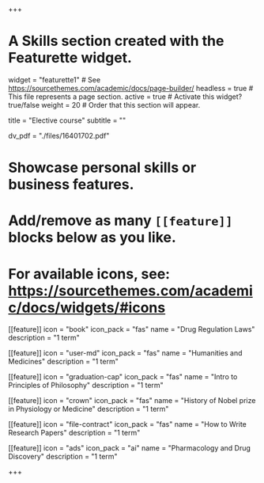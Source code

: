 +++
# A Skills section created with the Featurette widget.
widget = "featurette1"  # See https://sourcethemes.com/academic/docs/page-builder/
headless = true  # This file represents a page section.
active = true  # Activate this widget? true/false
weight = 20  # Order that this section will appear.

title = "Elective course"
subtitle = ""

dv_pdf = "./files/16401702.pdf"

# Showcase personal skills or business features.
# 
# Add/remove as many `[[feature]]` blocks below as you like.
# 
# For available icons, see: https://sourcethemes.com/academic/docs/widgets/#icons

[[feature]]
  icon = "book"
  icon_pack = "fas"
  name = "Drug Regulation Laws"
  description = "1 term"
  
[[feature]]
  icon = "user-md"
  icon_pack = "fas"
  name = "Humanities and Medicines"
  description = "1 term"  
  
[[feature]]
  icon = "graduation-cap"
  icon_pack = "fas"
  name = "Intro to Principles of Philosophy"
  description = "1 term"  
  
  [[feature]]
  icon = "crown"
  icon_pack = "fas"
  name = "History of Nobel prize in Physiology or Medicine"
  description = "1 term"   

[[feature]]
  icon = "file-contract"
  icon_pack = "fas"
  name = "How to Write Research Papers"
  description = "1 term"  
  
  [[feature]]
  icon = "ads"
  icon_pack = "ai"
  name = "Pharmacology and Drug Discovery"
  description = "1 term"  
  

+++

